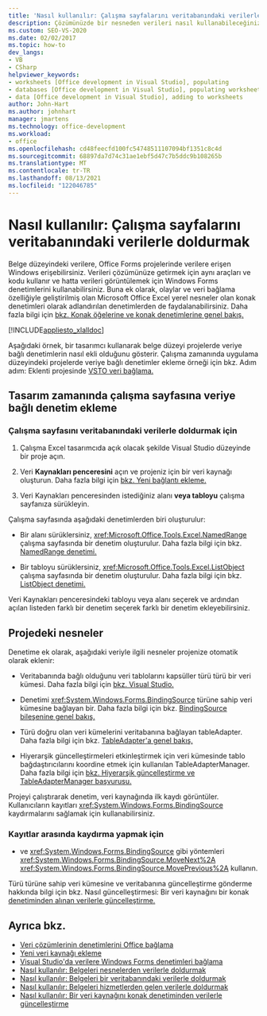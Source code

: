 ```yaml
---
title: 'Nasıl kullanılır: Çalışma sayfalarını veritabanındaki verilerle doldurmak'
description: Çözümünüzde bir nesneden verileri nasıl kullanabileceğinizi ve verileri bir çalışma sayfasında görüntülemek için Windows Forms denetimlerini nasıl kullanabileceğinizi öğrenin.
ms.custom: SEO-VS-2020
ms.date: 02/02/2017
ms.topic: how-to
dev_langs:
- VB
- CSharp
helpviewer_keywords:
- worksheets [Office development in Visual Studio], populating
- databases [Office development in Visual Studio], populating worksheets
- data [Office development in Visual Studio], adding to worksheets
author: John-Hart
ms.author: johnhart
manager: jmartens
ms.technology: office-development
ms.workload:
- office
ms.openlocfilehash: cd48feecfd100fc54748511107094bf1351c8c4d
ms.sourcegitcommit: 68897da7d74c31ae1ebf5d47c7b5ddc9b108265b
ms.translationtype: MT
ms.contentlocale: tr-TR
ms.lasthandoff: 08/13/2021
ms.locfileid: "122046785"
---
```

# <a name="how-to-populate-worksheets-with-data-from-a-database"></a>Nasıl kullanılır: Çalışma sayfalarını veritabanındaki verilerle doldurmak

Belge düzeyindeki verilere, Office Forms projelerinde verilere erişen Windows erişebilirsiniz. Verileri çözümünüze getirmek için aynı araçları ve kodu kullanır ve hatta verileri görüntülemek için Windows Forms denetimlerini kullanabilirsiniz. Buna ek olarak, olaylar ve veri bağlama özelliğiyle geliştirilmiş olan Microsoft Office Excel yerel nesneler olan konak denetimleri olarak adlandırılan denetimlerden de faydalanabilirsiniz. Daha fazla bilgi için [bkz. Konak öğelerine ve konak denetimlerine genel bakış.](../vsto/host-items-and-host-controls-overview.md)

[!INCLUDE[appliesto_xlalldoc](../vsto/includes/appliesto-xlalldoc-md.md)]

Aşağıdaki örnek, bir tasarımcı kullanarak belge düzeyi projelerde veriye bağlı denetimlerin nasıl ekli olduğunu gösterir. Çalışma zamanında uygulama düzeyindeki projelerde veriye bağlı denetimler ekleme örneği için bkz. Adım adım: Eklenti projesinde [VSTO veri bağlama.](../vsto/walkthrough-complex-data-binding-in-vsto-add-in-project.md)

## <a name="add-a-data-bound-control-to-a-worksheet-at-design-time"></a>Tasarım zamanında çalışma sayfasına veriye bağlı denetim ekleme

### <a name="to-populate-a-worksheet-with-data-from-a-database"></a>Çalışma sayfasını veritabanındaki verilerle doldurmak için

1. Çalışma Excel tasarımcıda açık olacak şekilde Visual Studio düzeyinde bir proje açın.

2. Veri **Kaynakları penceresini** açın ve projeniz için bir veri kaynağı oluşturun. Daha fazla bilgi için [bkz. Yeni bağlantı ekleme.](../data-tools/add-new-connections.md)

3. Veri Kaynakları penceresinden istediğiniz alanı **veya tabloyu** çalışma sayfanıza sürükleyin.

Çalışma sayfasında aşağıdaki denetimlerden biri oluşturulur:

- Bir alanı sürüklersiniz, <xref:Microsoft.Office.Tools.Excel.NamedRange> çalışma sayfasında bir denetim oluşturulur. Daha fazla bilgi için bkz. [NamedRange denetimi.](../vsto/namedrange-control.md)

- Bir tabloyu sürüklersiniz, <xref:Microsoft.Office.Tools.Excel.ListObject> çalışma sayfasında bir denetim oluşturulur. Daha fazla bilgi için bkz. [ListObject denetimi.](../vsto/listobject-control.md)

Veri Kaynakları penceresindeki tabloyu veya alanı seçerek ve ardından açılan listeden farklı bir denetim seçerek farklı bir denetim ekleyebilirsiniz. 

## <a name="objects-in-the-project"></a>Projedeki nesneler

Denetime ek olarak, aşağıdaki veriyle ilgili nesneler projenize otomatik olarak eklenir:

- Veritabanında bağlı olduğunu veri tablolarını kapsüller türü türü bir veri kümesi. Daha fazla bilgi için [bkz. Visual Studio.](../data-tools/dataset-tools-in-visual-studio.md)

- Denetimi <xref:System.Windows.Forms.BindingSource> türüne sahip veri kümesine bağlayan bir. Daha fazla bilgi için bkz. [BindingSource bileşenine genel bakış.](/dotnet/framework/winforms/controls/bindingsource-component-overview)

- Türü doğru olan veri kümelerini veritabanına bağlayan tableAdapter. Daha fazla bilgi için bkz. [TableAdapter'a genel bakış.](../data-tools/fill-datasets-by-using-tableadapters.md#tableadapter-overview)

- Hiyerarşik güncelleştirmeleri etkinleştirmek için veri kümesinde tablo bağdaştırıcılarını koordine etmek için kullanılan TableAdapterManager. Daha fazla bilgi için [bkz. Hiyerarşik güncelleştirme ve](../data-tools/hierarchical-update.md) [TableAdapterManager başvurusu.](../data-tools/fill-datasets-by-using-tableadapters.md#tableadaptermanager-reference)

Projeyi çalıştırarak denetim, veri kaynağında ilk kaydı görüntüler. Kullanıcıların kayıtları <xref:System.Windows.Forms.BindingSource> kaydırmalarını sağlamak için kullanabilirsiniz.

### <a name="to-scroll-through-the-records"></a>Kayıtlar arasında kaydırma yapmak için

- ve <xref:System.Windows.Forms.BindingSource> gibi yöntemleri <xref:System.Windows.Forms.BindingSource.MoveNext%2A> <xref:System.Windows.Forms.BindingSource.MovePrevious%2A> kullanın.

Türü türüne sahip veri kümesine ve veritabanına güncelleştirme gönderme hakkında bilgi için bkz. Nasıl güncelleştirmesi: Bir veri kaynağını bir konak [denetiminden alınan verilerle güncelleştirme.](../vsto/how-to-update-a-data-source-with-data-from-a-host-control.md)

## <a name="see-also"></a>Ayrıca bkz.

- [Veri çözümlerinin denetimlerini Office bağlama](../vsto/binding-data-to-controls-in-office-solutions.md)
- [Yeni veri kaynağı ekleme](../data-tools/add-new-data-sources.md)
- [Visual Studio'da verilere Windows Forms denetimleri bağlama](../data-tools/bind-windows-forms-controls-to-data-in-visual-studio.md)
- [Nasıl kullanılır: Belgeleri nesnelerden verilerle doldurmak](../vsto/how-to-populate-documents-with-data-from-objects.md)
- [Nasıl kullanılır: Belgeleri bir veritabanındaki verilerle doldurmak](../vsto/how-to-populate-documents-with-data-from-a-database.md)
- [Nasıl kullanılır: Belgeleri hizmetlerden gelen verilerle doldurmak](../vsto/how-to-populate-documents-with-data-from-services.md)
- [Nasıl kullanılır: Bir veri kaynağını konak denetiminden verilerle güncelleştirme](../vsto/how-to-update-a-data-source-with-data-from-a-host-control.md)